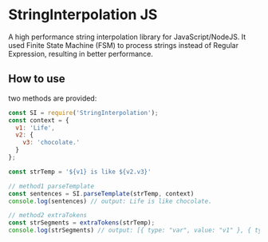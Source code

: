 StringInterpolation JS
===

A high performance string interpolation library for JavaScript/NodeJS.
It used Finite State Machine (FSM) to process strings instead of Regular Expression, resulting in better performance.

## How to use

two methods are provided:
```js
const SI = require('StringInterpolation');
const context = {
  v1: 'Life',
  v2: {
    v3: 'chocolate.'
  }
};

const strTemp = '${v1} is like ${v2.v3}'

// method1 parseTemplate
const sentences = SI.parseTemplate(strTemp, context)
console.log(sentences) // output: Life is like chocolate.

// method2 extraTokens
const strSegments = extraTokens(strTemp);
console.log(strSegments) // output: [{ type: "var", value: "v1" }, { type: "text", value: " is like " }, { type: "var", value: "v2.v3" }]
```
